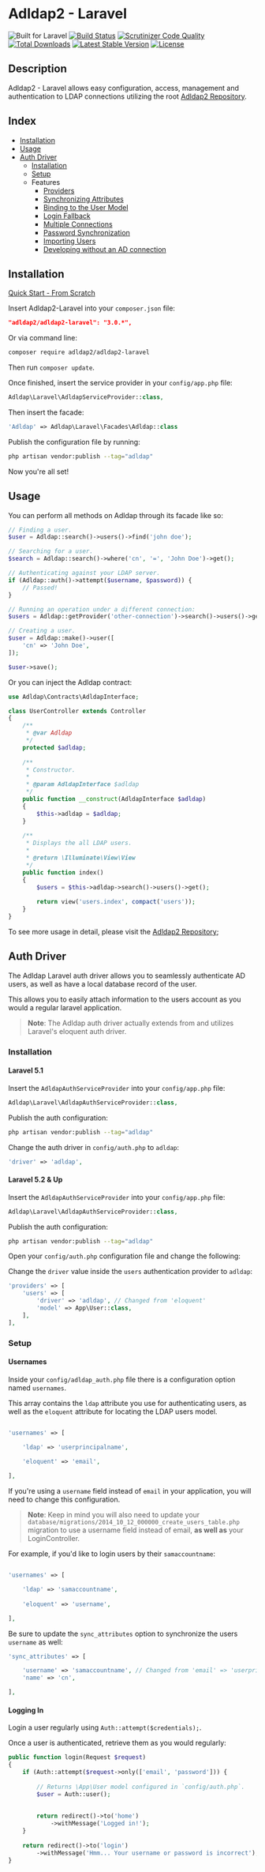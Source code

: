 # Adldap2 - Laravel

![Built for Laravel](https://img.shields.io/badge/Built_for-Laravel-green.svg?style=flat-square)
[![Build Status](https://img.shields.io/travis/Adldap2/Adldap2-Laravel.svg?style=flat-square)](https://travis-ci.org/Adldap2/Adldap2-Laravel)
[![Scrutinizer Code Quality](https://img.shields.io/scrutinizer/g/Adldap2/Adldap2-laravel/master.svg?style=flat-square)](https://scrutinizer-ci.com/g/Adldap2/Adldap2-laravel/?branch=master)
[![Total Downloads](https://img.shields.io/packagist/dt/adldap2/adldap2-laravel.svg?style=flat-square)](https://packagist.org/packages/adldap2/adldap2-laravel)
[![Latest Stable Version](https://img.shields.io/packagist/v/adldap2/adldap2-laravel.svg?style=flat-square)](https://packagist.org/packages/adldap2/adldap2-laravel)
[![License](https://img.shields.io/packagist/l/adldap2/adldap2-laravel.svg?style=flat-square)](https://packagist.org/packages/adldap2/adldap2-laravel)

## Description

Adldap2 - Laravel allows easy configuration, access, management and authentication to LDAP connections utilizing the root
[Adldap2 Repository](http://www.github.com/Adldap2/Adldap2).

## Index

* [Installation](#installation)
* [Usage](#usage)
* [Auth Driver](#auth-driver)
  * [Installation](#installation-1)
  * [Setup](#setup)
  * Features
    * [Providers](docs/auth/providers.md)
    * [Synchronizing Attributes](docs/auth/syncing.md)
    * [Binding to the User Model](docs/auth/binding.md)
    * [Login Fallback](docs/auth/fallback.md)
    * [Multiple Connections](docs/auth/multiple-connections.md)
    * [Password Synchronization](docs/auth/syncing/#password-synchronization)
    * [Importing Users](docs/importing.md)
    * [Developing without an AD connection](docs/auth/fallback.md#developing-locally-without-an-ad-connection)

## Installation

[Quick Start - From Scratch](docs/quick-start.md)

Insert Adldap2-Laravel into your `composer.json` file:

```json
"adldap2/adldap2-laravel": "3.0.*",
```

Or via command line:

```bash
composer require adldap2/adldap2-laravel
```

Then run `composer update`.

Once finished, insert the service provider in your `config/app.php` file:
```php
Adldap\Laravel\AdldapServiceProvider::class,
```

Then insert the facade:
```php
'Adldap' => Adldap\Laravel\Facades\Adldap::class
```

Publish the configuration file by running:
```bash
php artisan vendor:publish --tag="adldap"
```

Now you're all set!

## Usage

You can perform all methods on Adldap through its facade like so:
```php
// Finding a user.
$user = Adldap::search()->users()->find('john doe');

// Searching for a user.
$search = Adldap::search()->where('cn', '=', 'John Doe')->get();

// Authenticating against your LDAP server.
if (Adldap::auth()->attempt($username, $password)) {
    // Passed!
}

// Running an operation under a different connection:
$users = Adldap::getProvider('other-connection')->search()->users()->get();

// Creating a user.
$user = Adldap::make()->user([
    'cn' => 'John Doe',
]);

$user->save();
```

Or you can inject the Adldap contract:

```php
use Adldap\Contracts\AdldapInterface;

class UserController extends Controller
{
    /**
     * @var Adldap
     */
    protected $adldap;
    
    /**
     * Constructor.
     *
     * @param AdldapInterface $adldap
     */
    public function __construct(AdldapInterface $adldap)
    {
        $this->adldap = $adldap;
    }
    
    /**
     * Displays the all LDAP users.
     *
     * @return \Illuminate\View\View
     */
    public function index()
    {
        $users = $this->adldap->search()->users()->get();
        
        return view('users.index', compact('users'));
    }
}
```

To see more usage in detail, please visit the [Adldap2 Repository](http://github.com/Adldap2/Adldap2);

## Auth Driver

The Adldap Laravel auth driver allows you to seamlessly authenticate AD users,
as well as have a local database record of the user.

This allows you to easily attach information to the users account
as you would a regular laravel application.

> **Note**: The Adldap auth driver actually extends from and utilizes Laravel's eloquent auth driver.

### Installation

#### Laravel 5.1

Insert the `AdldapAuthServiceProvider` into your `config/app.php` file:

```php
Adldap\Laravel\AdldapAuthServiceProvider::class,
```

Publish the auth configuration:

```bash
php artisan vendor:publish --tag="adldap"
```

Change the auth driver in `config/auth.php` to `adldap`:

```php
'driver' => 'adldap',
```

#### Laravel 5.2 & Up

Insert the `AdldapAuthServiceProvider` into your `config/app.php` file:

```php
Adldap\Laravel\AdldapAuthServiceProvider::class,
```

Publish the auth configuration:

```bash
php artisan vendor:publish --tag="adldap"
```

Open your `config/auth.php` configuration file and change the following:

Change the `driver` value inside the `users` authentication provider to `adldap`:

```php
'providers' => [
    'users' => [
        'driver' => 'adldap', // Changed from 'eloquent'
        'model' => App\User::class,
    ],
],
```

### Setup

#### Usernames

Inside your `config/adldap_auth.php` file there is a configuration option named `usernames`.

This array contains the `ldap` attribute you use for authenticating users, as well
as the `eloquent` attribute for locating the LDAP users model.

```php

'usernames' => [

    'ldap' => 'userprincipalname',
    
    'eloquent' => 'email',

],
```

If you're using a `username` field instead of `email` in your application, you will need to change this configuration.

> **Note**: Keep in mind you will also need to update your `database/migrations/2014_10_12_000000_create_users_table.php`
> migration to use a username field instead of email, **as well as** your LoginController.

For example, if you'd like to login users by their `samaccountname`:

```php

'usernames' => [

    'ldap' => 'samaccountname',
    
    'eloquent' => 'username',

],
```

Be sure to update the `sync_attributes` option to synchronize the users `username` as well:

```php
'sync_attributes' => [

    'username' => 'samaccountname', // Changed from 'email' => 'userprincipalname'
    'name' => 'cn',

],
```

#### Logging In

Login a user regularly using `Auth::attempt($credentials);`.

Once a user is authenticated, retrieve them as you would regularly:

```php
public function login(Request $request)
{
    if (Auth::attempt($request->only(['email', 'password'])) {
        
        // Returns \App\User model configured in `config/auth.php`.
        $user = Auth::user();
        
        
        return redirect()->to('home')
            ->withMessage('Logged in!');
    }
    
    return redirect()->to('login')
        ->withMessage('Hmm... Your username or password is incorrect');
}
```
